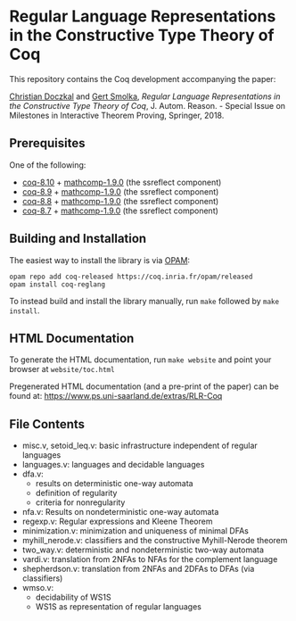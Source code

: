# Regular Language Representations in the Constructive Type Theory of Coq

This repository contains the Coq development accompanying the paper:

[Christian Doczkal](https://perso.ens-lyon.fr/christian.doczkal/) and [Gert Smolka](https://www.ps.uni-saarland.de/~smolka/), _Regular Language Representations in the Constructive Type Theory of Coq_, J. Autom. Reason. - Special Issue on Milestones in Interactive Theorem Proving, Springer, 2018.

## Prerequisites

One of the following:

* [coq-8.10](https://github.com/coq/coq/releases/tag/V8.10.1) + [mathcomp-1.9.0](https://github.com/math-comp/math-comp/releases/tag/mathcomp-1.9.0) (the ssreflect component)
* [coq-8.9](https://github.com/coq/coq/releases/tag/V8.9.1) + [mathcomp-1.9.0](https://github.com/math-comp/math-comp/releases/tag/mathcomp-1.9.0) (the ssreflect component)
* [coq-8.8](https://github.com/coq/coq/releases/tag/V8.8.2) + [mathcomp-1.9.0](https://github.com/math-comp/math-comp/releases/tag/mathcomp-1.9.0) (the ssreflect component)
* [coq-8.7](https://coq.inria.fr/coq-87) + [mathcomp-1.9.0](https://github.com/math-comp/math-comp/releases/tag/mathcomp-1.9.0) (the ssreflect component)

## Building and Installation

The easiest way to install the library is via [OPAM](https://opam.ocaml.org/):
```
opam repo add coq-released https://coq.inria.fr/opam/released
opam install coq-reglang
```

To instead build and install the library manually, run `make` followed by `make install`.

## HTML Documentation

To generate the HTML documentation, run `make website` and point your browser at `website/toc.html`

Pregenerated HTML documentation (and a pre-print of the paper) can be found at: https://www.ps.uni-saarland.de/extras/RLR-Coq

## File Contents

* misc.v, setoid_leq.v:	basic infrastructure independent of regular languages
* languages.v: languages and decidable languages
* dfa.v: 
  * results on deterministic one-way automata
  * definition of regularity
  * criteria for nonregularity
* nfa.v: Results on nondeterministic one-way automata
* regexp.v: Regular expressions and Kleene Theorem
* minimization.v: minimization and uniqueness of minimal DFAs
* myhill_nerode.v: classifiers and the constructive Myhill-Nerode theorem
* two_way.v: deterministic and nondeterministic two-way automata
* vardi.v: translation from 2NFAs to NFAs for the complement language
* shepherdson.v: translation from 2NFAs and 2DFAs to DFAs (via classifiers)
* wmso.v: 
  * decidability of WS1S
  * WS1S as representation of regular languages
